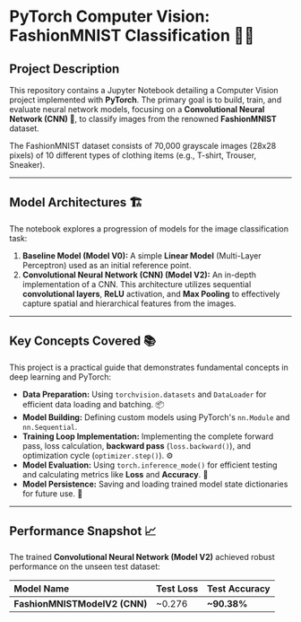 # PyTorch Computer Vision: FashionMNIST Classification 👗✨

## Project Description
This repository contains a Jupyter Notebook detailing a Computer Vision project implemented with **PyTorch**. The primary goal is to build, train, and evaluate neural network models, focusing on a **Convolutional Neural Network (CNN) 🧠**, to classify images from the renowned **FashionMNIST** dataset.

The FashionMNIST dataset consists of 70,000 grayscale images (28x28 pixels) of 10 different types of clothing items (e.g., T-shirt, Trouser, Sneaker).

---

## Model Architectures 🏗️
The notebook explores a progression of models for the image classification task:
1.  **Baseline Model (Model V0):** A simple **Linear Model** (Multi-Layer Perceptron) used as an initial reference point.
2.  **Convolutional Neural Network (CNN) (Model V2):** An in-depth implementation of a CNN. This architecture utilizes sequential **convolutional layers**, **ReLU** activation, and **Max Pooling** to effectively capture spatial and hierarchical features from the images.

---

## Key Concepts Covered 📚
This project is a practical guide that demonstrates fundamental concepts in deep learning and PyTorch:
* **Data Preparation:** Using `torchvision.datasets` and `DataLoader` for efficient data loading and batching. 📦
* **Model Building:** Defining custom models using PyTorch's `nn.Module` and `nn.Sequential`.
* **Training Loop Implementation:** Implementing the complete forward pass, loss calculation, **backward pass** (`loss.backward()`), and optimization cycle (`optimizer.step()`). ⚙️
* **Model Evaluation:** Using `torch.inference_mode()` for efficient testing and calculating metrics like **Loss** and **Accuracy**. 🎯
* **Model Persistence:** Saving and loading trained model state dictionaries for future use. 💾

---

## Performance Snapshot 📈
The trained **Convolutional Neural Network (Model V2)** achieved robust performance on the unseen test dataset:

| Model Name | Test Loss | Test Accuracy |
| :--- | :--- | :--- |
| **FashionMNISTModelV2 (CNN)** | ~0.276 | **~90.38%** |
